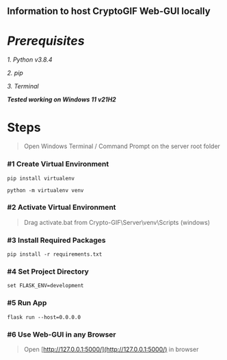 ## **Information to host CryptoGIF Web-GUI locally**

# ***Prerequisites***

*1. Python v3.8.4*

*2. pip*

*3. Terminal*

***Tested working on Windows 11 v21H2***

# **Steps**

>Open Windows Terminal / Command Prompt on the server root folder

### #1 Create Virtual Environment

```
pip install virtualenv

python -m virtualenv venv
```

### #2 Activate Virtual Environment

>Drag activate.bat from Crypto-GIF\Server\venv\Scripts (windows)

### #3 Install Required Packages

```
pip install -r requirements.txt
```

### #4 Set Project Directory

```
set FLASK_ENV=development
```

### #5 Run App

```
flask run --host=0.0.0.0
```

### #6 Use Web-GUI in any Browser

>Open [http://127.0.0.1:5000/](http://127.0.0.1:5000/) in browser
